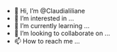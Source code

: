 - 👋 Hi, I’m @Claudialiliane
- 👀 I’m interested in ...
- 🌱 I’m currently learning ...
- 💞️ I’m looking to collaborate on ...
- 📫 How to reach me ...

<!---
Claudialiliane/Claudialiliane is a ✨ special ✨ repository because its `README.md` (this file) appears on your GitHub profile.
You can click the Preview link to take a look at your changes.
--->
